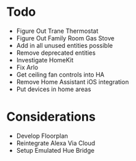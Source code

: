 # Todo

- Figure Out Trane Thermostat
- Figure Out Family Room Gas Stove
- Add in all unused entities possible
- Remove deprecated entities
- Investigate HomeKit
- Fix Arlo
- Get ceiling fan controls into HA
- Remove Home Assistant iOS integration
- Put devices in home areas

# Considerations

- Develop Floorplan
- Reintegrate Alexa Via Cloud
- Setup Emulated Hue Bridge
